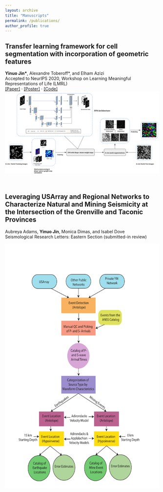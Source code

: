 ```yaml
---
layout: archive
title: "Manuscripts"
permalink: /publications/
author_profile: true
---
```

## Transfer learning framework for cell segmentation with incorporation of geometric features

**Yinuo Jin\***, Alexandre Toberoff\*, and Elham Azizi<br>Accepted to NeurIPS 2020, Workshop on Learning Meaningful Representations of Life (LMRL)<br>
[[Paper]](https://drive.google.com/file/d/1XZwqcILo9p7AQ-dK_0w0SWzdB_KwU2pg/preview) ⋅ [[Poster]](https://yinuojin.github.io/files/LMRL_poster.pdf) ⋅ [[Code]](https://github.com/YinuoJin/cell-segmentation)<br><img src='/images/segmentation_figure.png'>

<br>

## Leveraging USArray and Regional Networks to Characterize Natural and Mining Seismicity at the Intersection of the Grenville and Taconic Provinces

Aubreya Adams, **Yinuo Jin**, Monica Dimas, and Isabel Dove<br>Seismological Research Letters: Eastern Section (submitted-in review)<br><center><img src='/images/seismicity_figure.png' align="middle" width="600" height="800"></center>
